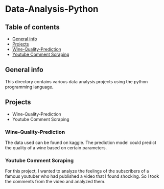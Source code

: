 # Data-Analysis-Python

## Table of contents
* [General info](#general-info)
* [Projects](#Projects)
* [Wine-Quality-Prediction](#Wine-Quality-Prediction)
* [Youtube Comment Scraping](#Youtube-Comment-Scraping)



## General info
This directory contains various data analysis projects using the python programming language.

## Projects
* Wine-Quality-Prediction
* Youtube Comment Scraping

### Wine-Quality-Prediction 
The data used can be found on kaggle.
The prediction model could predict the quality of a wine based on certain parameters.

### Youtube Comment Scraping
For this project, I wanted to analyze the feelings of the subscribers of a famous youtuber who had published a video that I found shocking.
So I took the comments from the video and analyzed them. 
